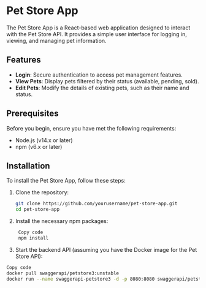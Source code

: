 # Pet Store App

The Pet Store App is a React-based web application designed to interact with the Pet Store API. It provides a simple user interface for logging in, viewing, and managing pet information.

## Features

- **Login**: Secure authentication to access pet management features.
- **View Pets**: Display pets filtered by their status (available, pending, sold).
- **Edit Pets**: Modify the details of existing pets, such as their name and status.

## Prerequisites

Before you begin, ensure you have met the following requirements:
- Node.js (v14.x or later)
- npm (v6.x or later)

## Installation

To install the Pet Store App, follow these steps:

1. Clone the repository:
   ```bash
   git clone https://github.com/yourusername/pet-store-app.git
   cd pet-store-app
2. Install the necessary npm packages:

   ```bash
    Copy code
    npm install

3. Start the backend API (assuming you have the Docker image for the Pet Store API):

```bash
Copy code
docker pull swaggerapi/petstore3:unstable
docker run --name swaggerapi-petstore3 -d -p 8080:8080 swaggerapi/petstore3:unstable
